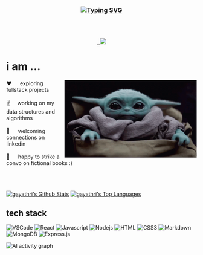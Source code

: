 <h3 align="center">

<a href="https://git.io/typing-svg">
<img src="https://readme-typing-svg.demolab.com?font=Roboto&size=32&pause=1000&color=EA84F7&multiline=true&random=false&width=435&lines=Hello+world+!+I'm+Gayathri+%3C3" 
  alt="Typing SVG" /></a>
  
</h3>
</br>
</br>

<p align="center">
 <a href="https://linkedin.com/in/gayathri-j-353626254/" target="_blank">
  <img src="https://img.shields.io/badge/LinkedIn-0077B5?style=for-the-badge&logo=linkedin&logoColor=white" alt=""/>
 </a>
 <a href="https://www.instagram.com/tea_innum_varala__?igsh=MTYyY3FmM205ZjFpMA==" target="_blank">
  <img src="https://img.shields.io/badge/Instagram-fe4164?style=for-the-badge&logo=instagram&logoColor=white" alt="" />
 </a> 
<a href="https://leetcode.com/u/gaya7hr1/" >
  <img src= "https://img.shields.io/badge/dynamic/json?style=for-the-badge&labelColor=black&color=%23ffa116&label=Solved&query=solved&url=https%3A%2F%2Fleetcode-badge.vercel.app%2Fapi%2Fusers%2Fgaya7hr1&logo=leetcode&logoColor=yellow"/>
</a>

# i am ...
<p>
 <img align="right" width="350" src="assests/baby-yoda-hi.gif" alt="hello gif" />
  
 ❤️ &emsp; exploring fullstack projects  <br/><br/> 
 ✌️&emsp; working on my data structures and algorithms<br/><br/>
 📧 &emsp; welcoming connections on linkedin<br/><br/>
 💬 &emsp; happy to strike a convo on fictional books :)

</p>
<br/>
<br/>
<br/>
<a> 
    <a href="https://github.com/space-monkey22"><img alt="gayathri's Github Stats" src="https://denvercoder1-github-readme-stats.vercel.app/api?username=space-monkey22&show_icons=true&count_private=true&theme=react&border_color=7F3FBF&bg_color=0D1117&title_color=F85D7F&icon_color=F8D866" height="192px" width="49.5%"/></a>
  <a href="https://github.com/space-monkey22"><img alt="gayathri's Top Languages" src="https://denvercoder1-github-readme-stats.vercel.app/api/top-langs/?username=space-monkey22&langs_count=8&layout=compact&theme=react&border_color=7F3FBF&bg_color=0D1117&title_color=F85D7F&icon_color=F8D866" height="192px" width="49.5%"/></a>
  <br/>
</a>


## tech stack
![VSCode](https://img.shields.io/badge/Visual_Studio-0078d7?style=for-the-badge&logo=visual%20studio&logoColor=white)
![React](https://img.shields.io/badge/-React-61DBFB?style=for-the-badge&labelColor=black&logo=react&logoColor=61DBFB)
![Javascript](https://img.shields.io/badge/Javascript-F0DB4F?style=for-the-badge&labelColor=black&logo=javascript&logoColor=F0DB4F)
![Nodejs](https://img.shields.io/badge/Nodejs-3C873A?style=for-the-badge&labelColor=black&logo=node.js&logoColor=3C873A)
![HTML](https://img.shields.io/badge/HTML5-E34F26?style=for-the-badge&logo=html5&logoColor=white)
![CSS3](https://img.shields.io/badge/CSS3-1572B6?style=for-the-badge&logo=css3&logoColor=white)
![Markdown](https://img.shields.io/badge/Markdown-000000?style=for-the-badge&logo=markdown&logoColor=white)
![MongoDB](https://img.shields.io/badge/MongoDB-4EA94B?style=for-the-badge&logo=mongodb&logoColor=white)
![Express.js](https://img.shields.io/badge/Express.js-000000?style=for-the-badge&logo=express&logoColor=white)


![Al activity graph](https://github-readme-activity-graph.vercel.app/graph?username=space-monkey22&custom_title=Gayathri's%20GitHub%20Activity%20Graph&bg_color=0D1117&color=7F3FBF&line=7F3FBF&point=7F3FBF&area_color=FFFFFF&title_color=FFFFFF&area=true)

</p>
